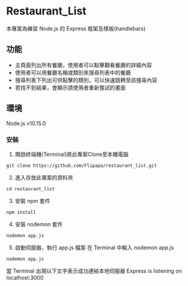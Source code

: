# Restaurant_List
本專案為練習 Node.js 的 Express 框架及樣板(handlebars)

## 功能
- 主頁面列出所有餐廳，使用者可以點擊觀看餐廳的詳細內容
- 使用者可以用餐廳名稱或類別來搜尋列表中的餐廳
- 搜尋列表下列出可供點擊的類別，可以快速跳轉至該搜尋內容
- 若找不到結果，會顯示請使用者重新嘗試的畫面

## 環境
Node.js v10.15.0

### 安裝
1. 開啟終端機(Terminal)將此專案Clone至本機電腦
```
git clone https://github.com/Flipapa/restaurant_list.git
```
2. 進入存放此專案的資料夾
```
cd restaurant_list
```
3. 安裝 npm 套件
```
npm install
```
4. 安裝 nodemon 套件
```
nodemon app.js
```
5. 啟動伺服器，執行 app.js 檔案
在 Terminal 中輸入 nodemon app.js
```
nodemon app.js
```
當 Terminal 出現以下文字表示成功連結本地伺服器
        Express is listening on localhost:3000
